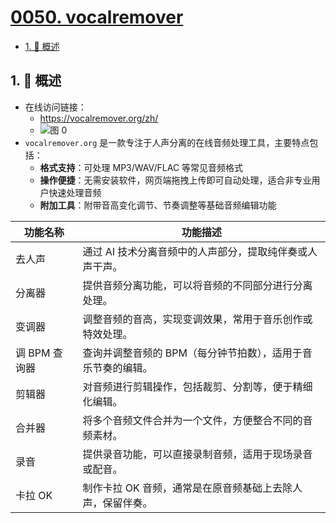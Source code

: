 # [0050. vocalremover](https://github.com/tnotesjs/TNotes.notes/tree/main/notes/0050.%20vocalremover)

<!-- region:toc -->

- [1. 📝 概述](#1--概述)

<!-- endregion:toc -->

## 1. 📝 概述

- 在线访问链接：
  - https://vocalremover.org/zh/
  - ![图 0](https://cdn.jsdelivr.net/gh/tnotesjs/imgs@main/2025-06-09-21-48-39.png)
- `vocalremover.org` 是一款专注于人声分离的在线音频处理工具，主要特点包括：
  - **格式支持**：可处理 MP3/WAV/FLAC 等常见音频格式
  - **操作便捷**：无需安装软件，网页端拖拽上传即可自动处理，适合非专业用户快速处理音频
  - **附加工具**：附带音高变化调节、节奏调整等基础音频编辑功能

| 功能名称      | 功能描述                                                     |
| ------------- | ------------------------------------------------------------ |
| 去人声        | 通过 AI 技术分离音频中的人声部分，提取纯伴奏或人声干声。     |
| 分离器        | 提供音频分离功能，可以将音频的不同部分进行分离处理。         |
| 变调器        | 调整音频的音高，实现变调效果，常用于音乐创作或特效处理。     |
| 调 BPM 查询器 | 查询并调整音频的 BPM（每分钟节拍数），适用于音乐节奏的编辑。 |
| 剪辑器        | 对音频进行剪辑操作，包括裁剪、分割等，便于精细化编辑。       |
| 合并器        | 将多个音频文件合并为一个文件，方便整合不同的音频素材。       |
| 录音          | 提供录音功能，可以直接录制音频，适用于现场录音或配音。       |
| 卡拉 OK       | 制作卡拉 OK 音频，通常是在原音频基础上去除人声，保留伴奏。   |
